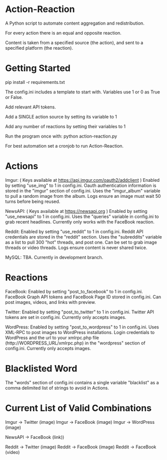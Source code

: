 # Action-Reaction

A Python script to automate content aggregation and redistribution.

For every action there is an equal and opposite reaction.

Content is taken from a specified source (the action), and sent to a specified platform (the reaction).

# Getting Started

pip install -r requirements.txt

The config.ini includes a template to start with. Variables use 1 or 0 as True or False.

Add relevant API tokens.

Add a SINGLE action source by setting its variable to 1

Add any number of reactions by setting their variables to 1

Run the program once with: python action-reaction.py

For best automation set a cronjob to run Action-Reaction.

# Actions

Imgur: ( Keys available at https://api.imgur.com/oauth2/addclient ) Enabled by setting "use_img" to 1 in config.ini. Oauth authentication information is stored in the "imgur" section of config.ini. Uses the "imgur_album" variable to pull a random image from the album. Logs ensure an image must wait 50 turns before being reused.

NewsAPI: ( Keys available at https://newsapi.org ) Enabled by setting "use_newsapi" to 1 in config.ini. Uses the "queries" variable in config.ini to grab recent headlines. Currently only works with the FaceBook reaction.

Reddit: Enabled by setting "use_reddit" to 1 in config.ini. Reddit API credentials are stored in the "reddit" section. Uses the "subreddits" variable as a list to pull 300  "hot" threads, and post one. Can be set to grab image threads or video threads. Logs ensure content is never shared twice.

MySQL: TBA. Currently in development branch.

# Reactions

FaceBook: Enabled by setting "post_to_facebook" to 1 in config.ini. FaceBook Graph API tokens and FaceBook Page ID stored in config.ini. Can post images, videos, and links with preview.

Twitter: Enabled by setting "post_to_twitter" to 1 in config.ini. Twitter API tokens are set in config.ini. Currently only accepts images.

WordPress: Enabled by setting "post_to_wordpress" to 1 in config.ini. Uses XML-RPC to post images to WordPress installations. Login credentials to WordPress and the url to your xmlrpc.php file (http://WORDPRESS_URL/xmlrpc.php) in the "wordpress" section of config.ini. Currently only accepts images.

# Blacklisted Word

The "words" section of config.ini contains a single variable "blacklist" as a comma delimited list of strings to avoid in Actions.

# Current List of Valid Combinations

Imgur -> Twitter    (image)
Imgur -> FaceBook   (image)
Imgur -> WordPress  (image)

NewsAPI -> FaceBook (link))

Reddit -> Twitter   (image)
Reddit -> FaceBook  (image)
Reddit -> FaceBook  (video)


